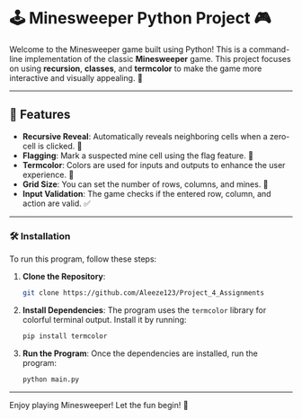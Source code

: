 # 🕹️ Minesweeper Python Project 🎮

Welcome to the Minesweeper game built using Python! This is a command-line implementation of the classic **Minesweeper** game. This project focuses on using **recursion**, **classes**, and **termcolor** to make the game more interactive and visually appealing. 🌟

---

## 🔑 Features

- **Recursive Reveal**: Automatically reveals neighboring cells when a zero-cell is clicked. 🌱
- **Flagging**: Mark a suspected mine cell using the flag feature. 🚩
- **Termcolor**: Colors are used for inputs and outputs to enhance the user experience. 🌈
- **Grid Size**: You can set the number of rows, columns, and mines. 🔢
- **Input Validation**: The game checks if the entered row, column, and action are valid. ✅

---

### 🛠️ Installation

To run this program, follow these steps:

1. **Clone the Repository**:
    ```bash
    git clone https://github.com/Aleeze123/Project_4_Assignments
    ```

2. **Install Dependencies**:
    The program uses the `termcolor` library for colorful terminal output. Install it by running:
    ```bash
    pip install termcolor
    ```

3. **Run the Program**:
    Once the dependencies are installed, run the program:
    ```bash
    python main.py
    ```

---

Enjoy playing Minesweeper! Let the fun begin! 🎉
